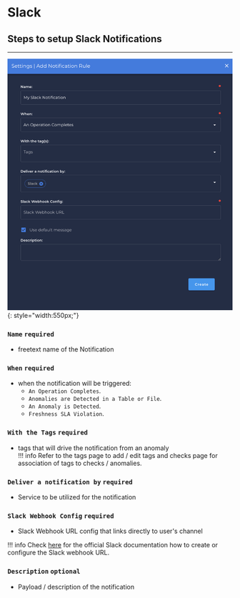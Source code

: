 # Slack

## Steps to setup Slack Notifications

---

![Screenshot](../../assets/notifications/services/slack-notification.png){: style="width:550px;"}

### `Name` <spam id='required'>`required`</spam>

* freetext name of the Notification

### `When` <spam id='required'>`required`</spam>

* when the notification will be triggered:
    * `An Operation Completes`.
    * `Anomalies are Detected in a Table or File`.
    * `An Anomaly is Detected`.
    * `Freshness SLA Violation`.

### `With the Tags` <spam id='required'>`required`</spam>
* tags that will drive the notification from an anomaly   
!!! info
    Refer to the tags page to add / edit tags and checks page for association of tags to checks / anomalies.

### `Deliver a notification by` <spam id='required'>`required`</spam>
* Service to be utilized for the notification

### `Slack Webhook Config` <spam id='required'>`required`</spam>
* Slack Webhook URL config that links directly to user's channel

!!! info
    Check [here](https://api.slack.com/messaging/webhooks) for the official Slack documentation how to create or configure the Slack webhook URL.

### `Description` <spam id='required'>`optional`</spam>
* Payload / description of the notification
